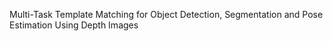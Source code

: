 Multi-Task Template Matching for Object Detection, Segmentation and Pose Estimation Using Depth Images
